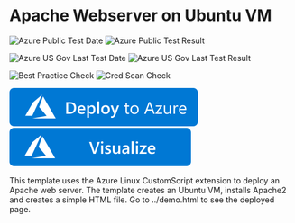 # Apache Webserver on Ubuntu VM

![Azure Public Test Date](https://azurequickstartsservice.blob.core.windows.net/badges/apache2-on-ubuntu-vm/PublicLastTestDate.svg)
![Azure Public Test Result](https://azurequickstartsservice.blob.core.windows.net/badges/apache2-on-ubuntu-vm/PublicDeployment.svg)

![Azure US Gov Last Test Date](https://azurequickstartsservice.blob.core.windows.net/badges/apache2-on-ubuntu-vm/FairfaxLastTestDate.svg)
![Azure US Gov Last Test Result](https://azurequickstartsservice.blob.core.windows.net/badges/apache2-on-ubuntu-vm/FairfaxDeployment.svg)

![Best Practice Check](https://azurequickstartsservice.blob.core.windows.net/badges/apache2-on-ubuntu-vm/BestPracticeResult.svg)
![Cred Scan Check](https://azurequickstartsservice.blob.core.windows.net/badges/apache2-on-ubuntu-vm/CredScanResult.svg)

[![Deploy To Azure](https://raw.githubusercontent.com/Azure/azure-quickstart-templates/master/1-CONTRIBUTION-GUIDE/images/deploytoazure.svg?sanitize=true)]("https://portal.azure.com/#create/Microsoft.Template/uri/https%3A%2F%2Fraw.githubusercontent.com%2FAzure%2Fazure-quickstart-templates%2Fmaster%2Fapache2-on-ubuntu-vm%2Fazuredeploy.json")  [![Visualize](https://raw.githubusercontent.com/Azure/azure-quickstart-templates/master/1-CONTRIBUTION-GUIDE/images/visualizebutton.svg?sanitize=true)]("http://armviz.io/#/?load=https%3A%2F%2Fraw.githubusercontent.com%2FAzure%2Fazure-quickstart-templates%2Fmaster%2Fapache2-on-ubuntu-vm%2Fazuredeploy.json")

    


This template uses the Azure Linux CustomScript extension to deploy an Apache web server. The template creates an Ubuntu VM, installs Apache2 and creates a simple HTML file. Go to ../demo.html to see the deployed page.

